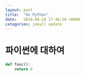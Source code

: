 ```yaml
---
layout: post
title:  "On Python"
date:   2019-08-28 17:46:20 +0900
categories: jekyll update
---
```


# 파이썬에 대하여

```python
def func():
	return 0
```

